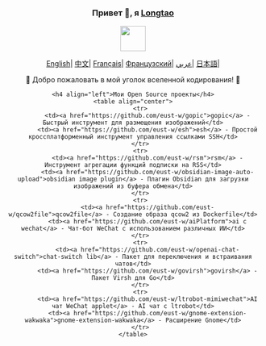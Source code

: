 <div align="center">
    <h3>Привет 👋, я <a href="https://longtao.fun">Longtao</a></h3>
    <p align="center"><img src="https://media.giphy.com/media/mGcNjsfWAjY5AEZNw6/giphy.gif" width="50"/></p>
    <p align="center">
        <a href="https://github.com/eust-w/eust-w/README.md"><span>English</span></a>|
        <a href="https://github.com/eust-w/eust-w/README_CN.md"><span>中文</span></a>|
        <a href="https://github.com/eust-w/eust-w/README_FR.md"><span>Français</span></a>|
        <a href="https://github.com/eust-w/eust-w/README_RU.md"><span>Французский</span></a>|
        <a href="https://github.com/eust-w/eust-w/README_AR.md"><span>عربي</span></a>|
        <a href="https://github.com/eust-w/eust-w/README_JP.md"><span>日本語</span></a>|
    </p>
    <p>🌟 Добро пожаловать в мой уголок вселенной кодирования! 🌟</p>

    <h4 align="left">Мои Open Source проекты</h4>
    <table align="center">
        <tr>
            <td><a href="https://github.com/eust-w/gopic">gopic</a> - Быстрый инструмент для размещения изображений</td>
            <td><a href="https://github.com/eust-w/esh">esh</a> - Простой кроссплатформенный инструмент управления ссылками SSH</td>
        </tr>
        <tr>
            <td><a href="https://github.com/eust-w/rsm">rsm</a> - Инструмент агрегации функций подписки на RSS</td>
            <td><a href="https://github.com/eust-w/obsidian-image-auto-upload">obsidian image plugin</a> - Плагин Obsidian для загрузки изображений из буфера обмена</td>
        </tr>
        <tr>
            <td><a href="https://github.com/eust-w/qcow2file">qcow2file</a> - Создание образа qcow2 из Dockerfile</td>
            <td><a href="https://github.com/eust-w/aiPlatform">ai с wechat</a> - Чат-бот WeChat с использованием различных ИИ</td>
        </tr>
        <tr>
            <td><a href="https://github.com/eust-w/openai-chat-switch">chat-switch lib</a> - Пакет для переключения и встраивания чатов</td>
            <td><a href="https://github.com/eust-w/govirsh">govirsh</a> - Пакет Virsh для Go</td>
        </tr>
        <tr>
            <td><a href="https://github.com/eust-w/ltrobot-mimiwechat">AI чат WeChat applet</a> - AI чат с ltrobot</td>
            <td><a href="https://github.com/eust-w/gnome-extension-wakwaka">gnome-extension-wakwaka</a> - Расширение Gnome</td>
        </tr>
    </table>
</div>
